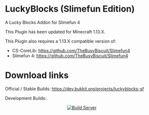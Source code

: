 # LuckyBlocks (Slimefun Edition)
A Lucky Blocks Addon for Slimefun 4

This Plugin has been updated for Minecraft 1.13.X.

This Plugin also requires a 1.13.X compatible version of:
- CS-CoreLib: https://github.com/TheBusyBiscuit/Slimefun4
- Slimefun 4: https://github.com/TheBusyBiscuit/Slimefun4

# Download links

Official / Stable Builds:
https://dev.bukkit.org/projects/luckyblocks-sf

Development Builds:
<p align="center">
  <a href="https://thebusybiscuit.github.io/builds/TheBusyBiscuit/luckyblocks-sf/master/">
    <img src="https://thebusybiscuit.github.io/builds/TheBusyBiscuit/luckyblocks-sf/master/badge.svg" alt="Build Server"/>
  </a>
</p>